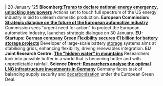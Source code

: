 | 20 January '25 
**Bloomberg:[Trump to declare national energy emergency, unlocking new powers](https://www.bloomberg.com/news/articles/2025-01-20/trump-to-declare-national-energy-emergency-unlocking-new-power)**
Actions set to touch full spectrum of the US energy industry in bid to unleash domestic production.
**European Commission:** [**Strategic dialogue on the future of the European automotive industry**](https://ec.europa.eu/commission/presscorner/detail/en/ip_25_299)
Commission sees "urgent need for action" to protect the European automotive industry, launches strategic dialogue on 30 January.
**EU-Startups:** [**German company Green Flexibility secures €1 billion for battery storage projects**](https://www.eu-startups.com/2025/01/green-flexibility-secures-e1-billion-for-battery-storage-projects-with-partners-group-backing/)
Developer of large-scale battery [storage](https://www.cleanenergywire.org/glossary/letter_s#storage) systems aims at stabilising grids, enhancing flexibility, driving renewables integration. 
**EU Joint Research Centre:** [**The "hidden water" in mountains**](https://joint-research-centre.ec.europa.eu/jrc-explains-hidden-water-mountains_en)
Researchers look into possible buffer in a world that is becoming hotter and with unpredictable rainfall.
**Science Direct:** [**Researchers analyse the optimal LNG infrastructure investments in Germany**](https://www.sciencedirect.com/science/article/abs/pii/S0301421524005044)
Germany faces task of balancing supply security and [decarbonisation](https://www.cleanenergywire.org/glossary/letter_d#decarbonisation) under the European Green Deal.